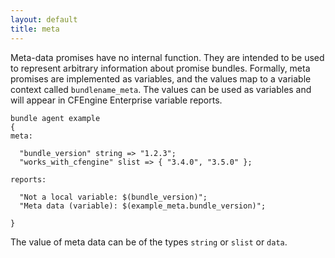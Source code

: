 ```yaml
---
layout: default
title: meta
---
```


Meta-data promises have no internal function. They are intended to be used to
represent arbitrary information about promise bundles. Formally, meta promises
are implemented as variables, and the values map to a variable context called
`bundlename_meta`. The values can be used as variables and will appear in
CFEngine Enterprise variable reports.

```cf3
bundle agent example
{
meta:

  "bundle_version" string => "1.2.3";
  "works_with_cfengine" slist => { "3.4.0", "3.5.0" };

reports:

  "Not a local variable: $(bundle_version)";
  "Meta data (variable): $(example_meta.bundle_version)";

}
```

The value of meta data can be of the types `string` or `slist` or `data`.
